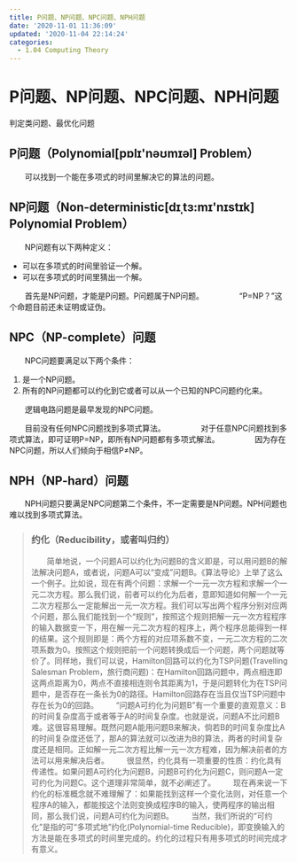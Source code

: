 ```yaml
---
title: P问题、NP问题、NPC问题、NPH问题
date: '2020-11-01 11:36:09'
updated: '2020-11-04 22:14:24'
categories:
  - 1.04 Computing Theory
---
```

# P问题、NP问题、NPC问题、NPH问题

判定类问题、最优化问题
## P问题（Polynomial[pɒlɪ'nəʊmɪəl] Problem）

　　可以找到一个能在多项式的时间里解决它的算法的问题。

## NP问题（Non-deterministic[dɪˌtɜ:mɪ'nɪstɪk] Polynomial Problem）

　　NP问题有以下两种定义：
　　
- 可以在多项式的时间里验证一个解。
- 可以在多项式的时间里猜出一个解。

　　首先是NP问题，才能是P问题。P问题属于NP问题。
　　
　　“P=NP？”这个命题目前还未证明或证伪。

## NPC（NP-complete）问题

　　NPC问题要满足以下两个条件：
　　
1. 是一个NP问题。
2. 所有的NP问题都可以约化到它或者可以从一个已知的NPC问题约化来。

　　逻辑电路问题是最早发现的NPC问题。

　　目前没有任何NPC问题找到多项式算法。
　　
　　对于任意NPC问题找到多项式算法，即可证明P=NP，即所有NP问题都有多项式解法。
　　
　　因为存在NPC问题，所以人们倾向于相信P≠NP。

## NPH（NP-hard）问题

　　NPH问题只要满足NPC问题第二个条件，不一定需要是NP问题。NPH问题也难以找到多项式算法。
　　
> ### 约化（Reducibility，或者叫归约）
>　　简单地说，一个问题A可以约化为问题B的含义即是，可以用问题B的解法解决问题A，或者说，问题A可以“变成”问题B。《算法导论》上举了这么一个例子。比如说，现在有两个问题：求解一个一元一次方程和求解一个一元二次方程。那么我们说，前者可以约化为后者，意即知道如何解一个一元二次方程那么一定能解出一元一次方程。我们可以写出两个程序分别对应两个问题，那么我们能找到一个“规则”，按照这个规则把解一元一次方程程序的输入数据变一下，用在解一元二次方程的程序上，两个程序总能得到一样的结果。这个规则即是：两个方程的对应项系数不变，一元二次方程的二次项系数为0。按照这个规则把前一个问题转换成后一个问题，两个问题就等价了。同样地，我们可以说，Hamilton回路可以约化为TSP问题(Travelling Salesman Problem，旅行商问题)：在Hamilton回路问题中，两点相连即这两点距离为0，两点不直接相连则令其距离为1，于是问题转化为在TSP问题中，是否存在一条长为0的路径。Hamilton回路存在当且仅当TSP问题中存在长为0的回路。
>　　“问题A可约化为问题B”有一个重要的直观意义：B的时间复杂度高于或者等于A的时间复杂度。也就是说，问题A不比问题B难。这很容易理解。既然问题A能用问题B来解决，倘若B的时间复杂度比A的时间复杂度还低了，那A的算法就可以改进为B的算法，两者的时间复杂度还是相同。正如解一元二次方程比解一元一次方程难，因为解决前者的方法可以用来解决后者。
>　　很显然，约化具有一项重要的性质：约化具有传递性。如果问题A可约化为问题B，问题B可约化为问题C，则问题A一定可约化为问题C。这个道理非常简单，就不必阐述了。
>　　现在再来说一下约化的标准概念就不难理解了：如果能找到这样一个变化法则，对任意一个程序A的输入，都能按这个法则变换成程序B的输入，使两程序的输出相同，那么我们说，问题A可约化为问题B。
>　　当然，我们所说的“可约化”是指的可“多项式地”约化(Polynomial-time Reducible)，即变换输入的方法是能在多项式的时间里完成的。约化的过程只有用多项式的时间完成才有意义。
